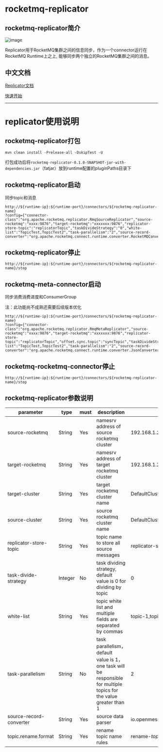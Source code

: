 # rocketmq-replicator

## rocketmq-replicator简介

![image](https://blobscdn.gitbook.com/v0/b/gitbook-28427.appspot.com/o/assets%2F-Lm4-doAUYYZgDcb_Jnz%2F-LoOhyGfSf-N6oHVgJhr%2F-LoOi0ADfZ4q-qPo_uEB%2Frocketmq%20connector.png?alt=media&token=0bbbfa54-240a-489e-8dfb-1996d0800dfc)

Replicator用于RocketMQ集群之间的信息同步，作为一个connector运行在RocketMQ Runtime上之上, 能够同步两个独立的RocketMQ集群之间的消息。

## 中文文档

[Replicator文档](https://rocketmq-1.gitbook.io/rocketmq-connector/rocketmq-connector/replicator/replicator-jian-jie)

[快速开始](https://rocketmq-1.gitbook.io/rocketmq-connector/rocketmq-connector/replicator/rocketmq-replicator)

---

# replicator使用说明

## rocketmq-replicator打包
````
mvn clean install -Prelease-all -DskipTest -U 
````

打包成功后将`rocketmq-replicator-0.1.0-SNAPSHOT-jar-with-dependencies.jar`（fatjar）放到runtime配置的pluginPaths目录下

## rocketmq-replicator启动

同步topic和消息
````
http://${runtime-ip}:${runtime-port}/connectors/${rocketmq-replicator-name}
?config={"connector-class":"org.apache.rocketmq.replicator.RmqSourceReplicator","source-rocketmq":"xxxx:9876","target-rocketmq":"xxxxxxx:9876","replicator-store-topic":"replicatorTopic","taskDivideStrategy":"0","white-list":"TopicTest,TopicTest2","task-parallelism":"2","source-record-converter":"org.apache.rocketmq.connect.runtime.converter.RocketMQConverter"}
````


## rocketmq-replicator停止
````
http://${runtime-ip}:${runtime-port}/connectors/${rocketmq-replicator-name}/stop
````

## rocketmq-meta-connector启动

同步消费消费进度和ConsumerGroup

注：此功能尚不成熟还需要后续版本优化
````
http://${runtime-ip}:${runtime-port}/connectors/${rocketmq-replicator-name}
?config={"connector-class":"org.apache.rocketmq.replicator.RmqMetaReplicator","source-rocketmq":"xxxx:9876","target-rocketmq":"xxxxxxx:9876","replicator-store-topic":"replicatorTopic","offset.sync.topic":"syncTopic","taskDivideStrategy":"0","white-list":"TopicTest,TopicTest2","task-parallelism":"2","source-record-converter":"org.apache.rocketmq.connect.runtime.converter.JsonConverter"}
````


## rocketmq-rocketmq-connector停止
````
http://${runtime-ip}:${runtime-port}/connectors/${rocketmq-replicator-name}/stop
````

## rocketmq-replicator参数说明

parameter | type | must | description | sample value
---|---|---|---|---|
source-rocketmq | String | Yes | namesrv address of source rocketmq cluster | 192.168.1.2:9876 |
target-rocketmq | String | Yes | namesrv address of target rocketmq cluster | 192.168.1.2:9876 |
target-cluster | String | Yes | target rocketmq cluster name | DefaultCluster |
source-cluster | String | Yes | source rocketmq cluster name | DefaultCluster |
replicator-store-topic | String | Yes | topic name to store all source messages | replicator-store-topic |
task-divide-strategy | Integer | No | task dividing strategy, default value is 0 for dividing by topic | 0 |
white-list | String | Yes | topic white list and multiple fields are separated by commas | topic-1,topic-2 |
task-parallelism | String | No | task parallelism，default value is 1，one task will be responsible for multiple topics for the value greater than 1 | 2 |
source-record-converter | String | Yes | source data parser | io.openmessaging.connect.runtime.converter.JsonConverter |
topic.rename.format | String | Yes | rename topic name rules | rename-${topic} (${topic} represents the source topic name) |
